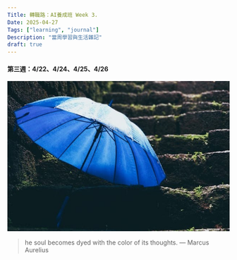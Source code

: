 ```yaml
---
Title: 轉職路：AI養成班 Week 3.
Date: 2025-04-27
Tags: ["learning", "journal"]
Description: "當周學習與生活雜記"
draft: true
---
```


#### 第三週：4/22、4/24、4/25、4/26
![Image by Ravi Kant from Pixabay](/img/notes/pexels-ravikant-1715161.jpg)
> he soul becomes dyed with the color of its thoughts.  — Marcus Aurelius
